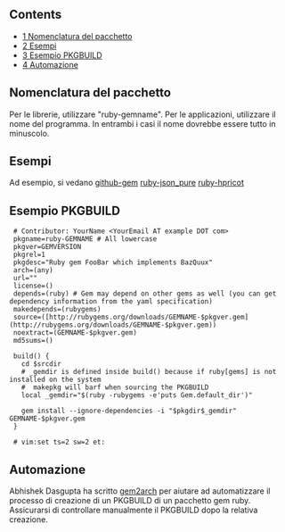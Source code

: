 ## Contents

*   [1 Nomenclatura del pacchetto](#Nomenclatura_del_pacchetto)
*   [2 Esempi](#Esempi)
*   [3 Esempio PKGBUILD](#Esempio_PKGBUILD)
*   [4 Automazione](#Automazione)

## Nomenclatura del pacchetto

Per le librerie, utilizzare "ruby-gemname". Per le applicazioni, utilizzare il nome del programma. In entrambi i casi il nome dovrebbe essere tutto in minuscolo.

## Esempi

Ad esempio, si vedano [github-gem](https://aur.archlinux.org/packages.php?ID=24484) [ruby-json_pure](https://aur.archlinux.org/packages/ruby-json_pure/) [ruby-hpricot](https://www.archlinux.org/packages/?name=ruby-hpricot)

## Esempio PKGBUILD

```
 # Contributor: YourName <YourEmail AT example DOT com>
 pkgname=ruby-GEMNAME # All lowercase
 pkgver=GEMVERSION
 pkgrel=1
 pkgdesc="Ruby gem FooBar which implements BazQuux"
 arch=(any)
 url=""
 license=()
 depends=(ruby) # Gem may depend on other gems as well (you can get dependency information from the yaml specification)
 makedepends=(rubygems)
 source=([http://rubygems.org/downloads/GEMNAME-$pkgver.gem](http://rubygems.org/downloads/GEMNAME-$pkgver.gem))
 noextract=(GEMNAME-$pkgver.gem)
 md5sums=()

 build() {
   cd $srcdir
   # _gemdir is defined inside build() because if ruby[gems] is not installed on the system
   #  makepkg will barf when sourcing the PKGBUILD
   local _gemdir="$(ruby -rubygems -e'puts Gem.default_dir')"

   gem install --ignore-dependencies -i "$pkgdir$_gemdir" GEMNAME-$pkgver.gem
 }

 # vim:set ts=2 sw=2 et:

```

## Automazione

Abhishek Dasgupta ha scritto [gem2arch](http://github.com/abhidg/gem2arch/) per aiutare ad automatizzare il processo di creazione di un PKGBUILD di un pacchetto gem ruby. Assicurarsi di controllare manualmente il PKGBUILD dopo la relativa creazione.